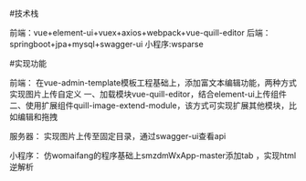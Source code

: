 #技术栈

前端：vue+element-ui+vuex+axios+webpack+vue-quill-editor
后端：springboot+jpa+mysql+swagger-ui
小程序:wsparse

#实现功能

前端：
在vue-admin-template模板工程基础上，添加富文本编辑功能，两种方式实现图片上传自定义
一、加载模块vue-quill-editor，结合element-ui上传组件
二、使用扩展组件quill-image-extend-module，该方式可实现扩展其他模块，比如编辑和拖拽

服务器：
实现图片上传至固定目录，通过swagger-ui查看api

小程序：
仿womaifang的程序基础上smzdmWxApp-master添加tab ，实现html逆解析
